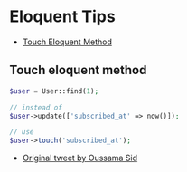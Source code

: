 # Eloquent Tips

- [Touch Eloquent Method](#touch-eloquent-method)

## Touch eloquent method

```php
$user = User::find(1);

// instead of
$user->update(['subscribed_at' => now()]);

// use
$user->touch('subscribed_at');
```

- [Original tweet by Oussama Sid](https://twitter.com/sky_0xs/status/1557673614345895936)
